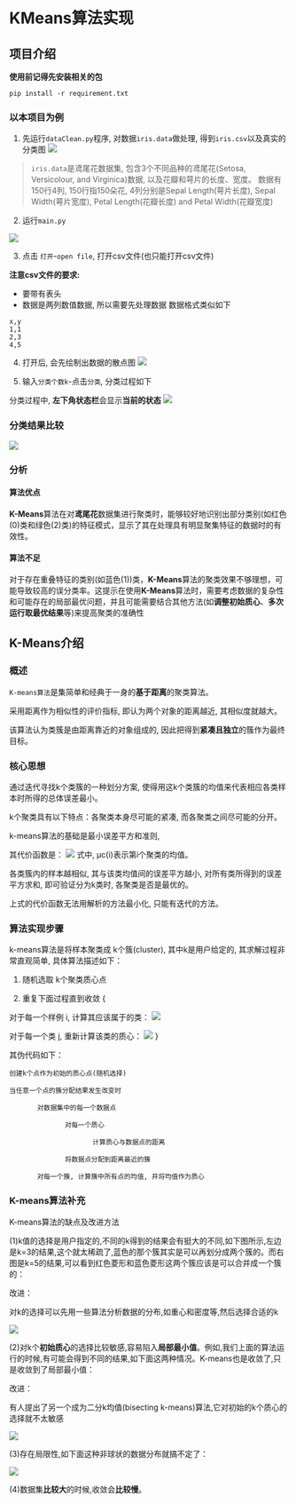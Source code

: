 # KMeans算法实现

## 项目介绍

**使用前记得先安装相关的包**
```
pip install -r requirement.txt
```

### 以本项目为例
1. 先运行`dataClean.py`程序, 对数据`iris.data`做处理, 得到`iris.csv`以及真实的分类图
![](README_IMAGES/2.png)

> `iris.data`是鸢尾花数据集, 包含3个不同品种的鸢尾花(Setosa, Versicolour, and Virginica)数据, 以及花瓣和萼片的长度、宽度。 数据有150行4列, 150行指150朵花, 4列分别是Sepal Length(萼片长度), Sepal Width(萼片宽度), Petal Length(花瓣长度) and Petal Width(花瓣宽度)

2. 运行`main.py`

![](README_IMAGES/1.png)

3. 点击 `打开`-`open file`, 打开csv文件(也只能打开csv文件)

**注意csv文件的要求:**
- 要带有表头
- 数据是两列数值数据, 所以需要先处理数据
数据格式类似如下
```csv
x,y
1,1
2,3
4,5
```

4. 打开后, 会先绘制出数据的散点图
![](README_IMAGES/3.png)

5. 输入`分类个数k`-点击`分类`, 分类过程如下

分类过程中, **左下角状态栏**会显示**当前的状态**
![](README_IMAGES/4.gif)


### 分类结果比较
![](README_IMAGES/6.jpg)

### 分析

#### **算法优点**
**K-Means**算法在对**鸢尾花**数据集进行聚类时，能够较好地识别出部分类别(如红色(0)类和绿色(2)类)的特征模式，显示了其在处理具有明显聚集特征的数据时的有效性。
#### **算法不足**
对于存在重叠特征的类别(如蓝色(1))类，**K-Means**算法的聚类效果不够理想，可能导致较高的误分类率。这提示在使用**K-Means**算法时，需要考虑数据的复杂性和可能存在的局部最优问题，并且可能需要结合其他方法(如**调整初始质心**、**多次运行取最优结果**等)来提高聚类的准确性

## K-Means介绍

### 概述

`K-means算法`是集简单和经典于一身的**基于距离**的聚类算法。

采用距离作为相似性的评价指标, 即认为两个对象的距离越近, 其相似度就越大。

该算法认为类簇是由距离靠近的对象组成的, 因此把得到**紧凑且独立**的簇作为最终目标。

### 核心思想
通过迭代寻找k个类簇的一种划分方案, 使得用这k个类簇的均值来代表相应各类样本时所得的总体误差最小。

k个聚类具有以下特点：各聚类本身尽可能的紧凑, 而各聚类之间尽可能的分开。

 k-means算法的基础是最小误差平方和准则,

其代价函数是：
![](README_IMAGES/6.png) 式中, μc(i)表示第i个聚类的均值。


各类簇内的样本越相似, 其与该类均值间的误差平方越小, 对所有类所得到的误差平方求和, 即可验证分为k类时, 各聚类是否是最优的。

上式的代价函数无法用解析的方法最小化, 只能有迭代的方法。

### 算法实现步骤

k-means算法是将样本聚类成 k个簇(cluster), 其中k是用户给定的, 其求解过程非常直观简单, 具体算法描述如下：

1) 随机选取 k个聚类质心点

2) 重复下面过程直到收敛  {

对于每一个样例 i, 计算其应该属于的类：
![](README_IMAGES/7.png)
        
对于每一个类 j, 重新计算该类的质心：
![](README_IMAGES/8.png)
}

其伪代码如下：

```
创建k个点作为初始的质心点(随机选择)

当任意一个点的簇分配结果发生改变时

       对数据集中的每一个数据点

              对每一个质心

                     计算质心与数据点的距离

              将数据点分配到距离最近的簇

       对每一个簇, 计算簇中所有点的均值, 并将均值作为质心

```

### K-means算法补充

K-means算法的缺点及改进方法

(1)k值的选择是用户指定的,不同的k得到的结果会有挺大的不同,如下图所示,左边是k=3的结果,这个就太稀疏了,蓝色的那个簇其实是可以再划分成两个簇的。而右图是k=5的结果,可以看到红色菱形和蓝色菱形这两个簇应该是可以合并成一个簇的：

改进：

对k的选择可以先用一些算法分析数据的分布,如重心和密度等,然后选择合适的k

![](README_IMAGES/9.png)

(2)对k个**初始质心**的选择比较敏感,容易陷入**局部最小值**。例如,我们上面的算法运行的时候,有可能会得到不同的结果,如下面这两种情况。K-means也是收敛了,只是收敛到了局部最小值：

改进：

有人提出了另一个成为二分k均值(bisecting k-means)算法,它对初始的k个质心的选择就不太敏感

![](README_IMAGES/10.png)

(3)存在局限性,如下面这种非球状的数据分布就搞不定了：

![](README_IMAGES/11.png)

(4)数据集**比较大**的时候,收敛会**比较慢**。
